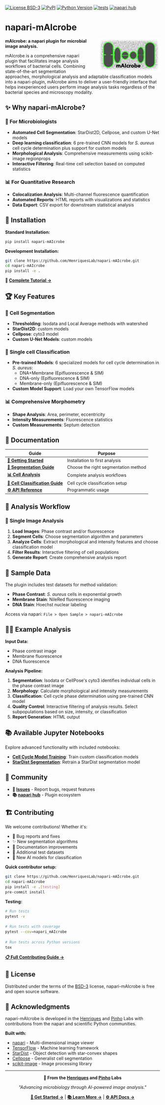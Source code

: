 [![License BSD-3](https://img.shields.io/pypi/l/napari-mAIcrobe.svg?color=green)](https://github.com/HenriquesLab/napari-mAIcrobe/raw/main/LICENSE)
[![PyPI](https://img.shields.io/pypi/v/napari-mAIcrobe.svg?color=green)](https://pypi.org/project/napari-mAIcrobe)
[![Python Version](https://img.shields.io/pypi/pyversions/napari-mAIcrobe.svg?color=green)](https://python.org)
[![tests](https://github.com/HenriquesLab/napari-mAIcrobe/actions/workflows/test_oncall.yml/badge.svg)](https://github.com/HenriquesLab/napari-mAIcrobe/actions/workflows/test_oncall.yml)
[![napari hub](https://img.shields.io/endpoint?url=https://api.napari-hub.org/shields/napari-mAIcrobe)](https://napari-hub.org/plugins/napari-mAIcrobe)

# napari-mAIcrobe

<img src="docs/logowhitebg.png" align="right" width="200" style="margin-left: 20px;"/>

**mAIcrobe: a napari plugin for microbial image analysis.**

mAIcrobe is a comprehensive napari plugin that facilitates image analysis workflows of bacterial cells. Combining state-of-the-art segmentation approaches, morphological analysis and adaptable classification models into a napari-plugin, mAIcrobe aims to deliver a user-friendly interface that helps inexperienced users perform image analysis tasks regardless of the bacterial species and microscopy modality.

## ✨ Why napari-mAIcrobe?

### 🔬 **For Microbiologists**
- **Automated Cell Segmentation**: StarDist2D, Cellpose, and custom U-Net models
- **Deep learning classification**: 6 pre-trained CNN models for *S. aureus* cell cycle determination plus support for custom models
- **Morphological Analysis**: Comprehensive measurements using scikit-image regionprops
- **Interactive Filtering**: Real-time cell selection based on computed statistics

### 📊 **For Quantitative Research**
- **Colocalization Analysis**: Multi-channel fluorescence quantification
- **Automated Reports**: HTML reports with visualizations and statistics
- **Data Export**: CSV export for downstream statistical analysis


## 🚀 Installation

**Standard Installation:**

```bash
pip install napari-mAIcrobe
```

**Development Installation:**

```bash
git clone https://github.com/HenriquesLab/napari-mAIcrobe.git
cd napari-mAIcrobe
pip install -e .
```


**🎯 [Complete Tutorial →](docs/tutorials/basic-workflow.md)**

## 🏆 Key Features

### 🎨 **Cell Segmentation**
- **Thresholding**: Isodata and Local Average methods with watershed
- **StarDist2D**: custom models
- **Cellpose**: cyto3 model
- **Custom U-Net Models**: custom models

### 🧠 **Single cell Classification**
- **Pre-trained Models**: 6 specialized models for cell cycle determination in *S. aureus*:
  - DNA+Membrane (Epifluorescence & SIM)
  - DNA-only (Epifluorescence & SIM)
  - Membrane-only (Epifluorescence & SIM)
- **Custom Model Support**: Load your own TensorFlow models

### 📊 **Comprehensive Morphometry**
- **Shape Analysis**: Area, perimeter, eccentricity
- **Intensity Measurements**: Fluorescence statistics
- **Custom Measurements**: Septum detection

## 📖 Documentation

| Guide | Purpose |
|-------|---------|
| **[🚀 Getting Started](docs/user-guide/getting-started.md)** | Installation to first analysis |
| **[🔬 Segmentation Guide](docs/user-guide/segmentation-guide.md)** | Choose the right segmentation method |
| **[📊 Cell Analysis](docs/user-guide/cell-analysis.md)** | Complete analysis workflows |
| **[🧠 Cell Classification Guide](docs/user-guide/cell-classification.md)** | Cell cycle classification setup |
| **[⚙️ API Reference](docs/api/api-reference.md)** | Programmatic usage |

## 🎯 Analysis Workflow

### 📄 **Single Image Analysis**
1. **Load Images**: Phase contrast and/or fluorescence
2. **Segment Cells**: Choose segmentation algorithm and parameters
3. **Analyze Cells**: Extract morphological and intensity features and choose classification model
4. **Filter Results**: Interactive filtering of cell populations
5. **Generate Report**: Create comprehensive analysis report


## 🧪 Sample Data

The plugin includes test datasets for method validation:

- **Phase Contrast**: _S. aureus_ cells in exponential growth
- **Membrane Stain**: NileRed fluorescence imaging
- **DNA Stain**: Hoechst nuclear labeling

Access via napari: `File > Open Sample > napari-mAIcrobe`

## 🏃‍♀️ Example Analysis

**Input Data:**
- Phase contrast image
- Membrane fluorescence
- DNA fluorescence

**Analysis Pipeline:**
1. **Segmentation**: Isodata or CellPose's cyto3 identifies individual cells in the phase contrast image
2. **Morphology**: Calculate morphological and intensity measurements
3. **Classification**: Cell cycle phase determination using pre-trained CNN model
4. **Quality Control**: Interactive filtering of analysis results. Select subpopulations based on size, intensity, or classification
5. **Report Generation**: HTML output


## 📚 Available Jupyter Notebooks

Explore advanced functionality with included notebooks:

- **[Cell Cycle Model Training](notebooks/napari_mAIcrobe_cellcyclemodel.ipynb)**: Train custom classification models
- **[StarDist Segmentation](notebooks/StarDistSegmentationTraining.ipynb)**: Retrain a StarDist segmentation model

## 🤝 Community

- **🐛 [Issues](https://github.com/HenriquesLab/napari-mAIcrobe/issues)** - Report bugs, request features
- **📚 [napari hub](https://napari-hub.org/plugins/napari-mAIcrobe)** - Plugin ecosystem

## 🏗️ Contributing

We welcome contributions! Whether it's:

- 🐛 Bug reports and fixes
- ✨ New segmentation algorithms
- 📖 Documentation improvements
- 🧪 Additional test datasets
- 🤖 New AI models for classification

**Quick contributor setup:**
```bash
git clone https://github.com/HenriquesLab/napari-mAIcrobe.git
cd napari-mAIcrobe
pip install -e .[testing]
pre-commit install
```

**Testing:**
```bash
# Run tests
pytest -v

# Run tests with coverage
pytest --cov=napari_mAIcrobe

# Run tests across Python versions
tox
```

**[📋 Full Contributing Guide →](CONTRIBUTING.md)**


## 📜 License

Distributed under the terms of the [BSD-3](http://opensource.org/licenses/BSD-3-Clause) license, napari-mAIcrobe is free and open source software.

## 🙏 Acknowledgments

napari-mAIcrobe is developed in the [Henriques](https://henriqueslab.org) and [Pinho](https://www.itqb.unl.pt/research/biology/bacterial-cell-biology) Labs with contributions from the napari and scientific Python communities.

**Built with:**
- [napari](https://napari.org/) - Multi-dimensional image viewer
- [TensorFlow](https://tensorflow.org/) - Machine learning framework
- [StarDist](https://github.com/stardist/stardist) - Object detection with star-convex shapes
- [Cellpose](https://github.com/MouseLand/cellpose) - Generalist cell segmentation
- [scikit-image](https://scikit-image.org/) - Image processing library

---

<div align="center">

**🔬 From the [Henriques](https://henriqueslab.org) and [Pinho](https://www.itqb.unl.pt/research/biology/bacterial-cell-biology) Labs**

*"Advancing microbiology through AI-powered image analysis."*

**[🚀 Get Started →](docs/user-guide/getting-started.md)** | **[📚 Learn More →](docs/user-guide/segmentation-guide.md)** | **[⚙️ API Docs →](docs/api/api-reference.md)**

</div>
